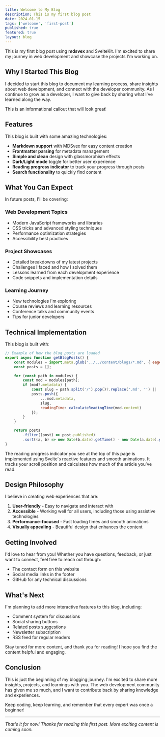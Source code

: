 ```yaml
---
title: Welcome to My Blog
description: This is my first blog post
date: 2024-01-15
tags: ['welcome', 'first-post']
published: true
featured: true
layout: blog
---
```


<script>
	import { Callout } from '$lib/components/layouts/BlogLayout.svelte';
</script>

This is my first blog post using **mdsvex** and SvelteKit. I'm excited to share my journey in web development and showcase the projects I'm working on.

## Why I Started This Blog

I decided to start this blog to document my learning process, share insights about web development, and connect with the developer community. As I continue to grow as a developer, I want to give back by sharing what I've learned along the way.

<Callout type="info" title="Note">
This is an informational callout that will look great!
</Callout>

## Features

This blog is built with some amazing technologies:

- **Markdown support** with MDSvex for easy content creation
- **Frontmatter parsing** for metadata management
- **Simple and clean** design with glassmorphism effects
- **Dark/Light mode** toggle for better user experience
- **Reading progress indicator** to track your progress through posts
- **Search functionality** to quickly find content

## What You Can Expect

In future posts, I'll be covering:

### Web Development Topics

- Modern JavaScript frameworks and libraries
- CSS tricks and advanced styling techniques
- Performance optimization strategies
- Accessibility best practices

### Project Showcases

- Detailed breakdowns of my latest projects
- Challenges I faced and how I solved them
- Lessons learned from each development experience
- Code snippets and implementation details

### Learning Journey

- New technologies I'm exploring
- Course reviews and learning resources
- Conference talks and community events
- Tips for junior developers

## Technical Implementation

This blog is built with:

```javascript
// Example of how the blog posts are loaded
export async function getBlogPosts() {
	const modules = import.meta.glob('../../content/blogs/*.md', { eager: true });
	const posts = [];

	for (const path in modules) {
		const mod = modules[path];
		if (mod?.metadata) {
			const slug = path.split('/').pop()?.replace('.md', '') || '';
			posts.push({
				...mod.metadata,
				slug,
				readingTime: calculateReadingTime(mod.content)
			});
		}
	}

	return posts
		.filter((post) => post.published)
		.sort((a, b) => new Date(b.date).getTime() - new Date(a.date).getTime());
}
```

The reading progress indicator you see at the top of this page is implemented using Svelte's reactive features and smooth animations. It tracks your scroll position and calculates how much of the article you've read.

## Design Philosophy

I believe in creating web experiences that are:

1. **User-friendly** - Easy to navigate and interact with
2. **Accessible** - Working well for all users, including those using assistive technologies
3. **Performance-focused** - Fast loading times and smooth animations
4. **Visually appealing** - Beautiful design that enhances the content

## Getting Involved

I'd love to hear from you! Whether you have questions, feedback, or just want to connect, feel free to reach out through:

- The contact form on this website
- Social media links in the footer
- GitHub for any technical discussions

## What's Next

I'm planning to add more interactive features to this blog, including:

- Comment system for discussions
- Social sharing buttons
- Related posts suggestions
- Newsletter subscription
- RSS feed for regular readers

Stay tuned for more content, and thank you for reading! I hope you find the content helpful and engaging.

## Conclusion

This is just the beginning of my blogging journey. I'm excited to share more insights, projects, and learnings with you. The web development community has given me so much, and I want to contribute back by sharing knowledge and experiences.

Keep coding, keep learning, and remember that every expert was once a beginner!

---

_That's it for now! Thanks for reading this first post. More exciting content is coming soon._
